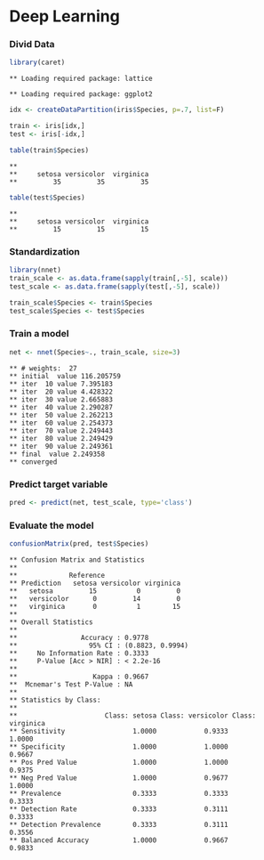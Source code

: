 Deep Learning
================

### Divid Data

``` r
library(caret)
```

    ** Loading required package: lattice

    ** Loading required package: ggplot2

``` r
idx <- createDataPartition(iris$Species, p=.7, list=F)

train <- iris[idx,]
test <- iris[-idx,]
```

``` r
table(train$Species)
```

    ** 
    **     setosa versicolor  virginica 
    **         35         35         35

``` r
table(test$Species)
```

    ** 
    **     setosa versicolor  virginica 
    **         15         15         15

### Standardization

``` r
library(nnet)
train_scale <- as.data.frame(sapply(train[,-5], scale))
test_scale <- as.data.frame(sapply(test[,-5], scale))
```

``` r
train_scale$Species <- train$Species
test_scale$Species <- test$Species
```

### Train a model

``` r
net <- nnet(Species~., train_scale, size=3)
```

    ** # weights:  27
    ** initial  value 116.205759 
    ** iter  10 value 7.395183
    ** iter  20 value 4.428322
    ** iter  30 value 2.665883
    ** iter  40 value 2.290287
    ** iter  50 value 2.262213
    ** iter  60 value 2.254373
    ** iter  70 value 2.249443
    ** iter  80 value 2.249429
    ** iter  90 value 2.249361
    ** final  value 2.249358 
    ** converged

### Predict target variable

``` r
pred <- predict(net, test_scale, type='class')
```

### Evaluate the model

``` r
confusionMatrix(pred, test$Species)
```

    ** Confusion Matrix and Statistics
    ** 
    **             Reference
    ** Prediction   setosa versicolor virginica
    **   setosa         15          0         0
    **   versicolor      0         14         0
    **   virginica       0          1        15
    ** 
    ** Overall Statistics
    **                                           
    **                Accuracy : 0.9778          
    **                  95% CI : (0.8823, 0.9994)
    **     No Information Rate : 0.3333          
    **     P-Value [Acc > NIR] : < 2.2e-16       
    **                                           
    **                   Kappa : 0.9667          
    **  Mcnemar's Test P-Value : NA              
    ** 
    ** Statistics by Class:
    ** 
    **                      Class: setosa Class: versicolor Class: virginica
    ** Sensitivity                 1.0000            0.9333           1.0000
    ** Specificity                 1.0000            1.0000           0.9667
    ** Pos Pred Value              1.0000            1.0000           0.9375
    ** Neg Pred Value              1.0000            0.9677           1.0000
    ** Prevalence                  0.3333            0.3333           0.3333
    ** Detection Rate              0.3333            0.3111           0.3333
    ** Detection Prevalence        0.3333            0.3111           0.3556
    ** Balanced Accuracy           1.0000            0.9667           0.9833
